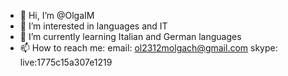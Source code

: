 - 👋 Hi, I’m @OlgaIM
- 👀 I’m interested in languages and IT 
- 🌱 I’m currently learning Italian and German languages
- 📫 How to reach me: email: ol2312molgach@gmail.com skype: live:1775c15a307e1219
